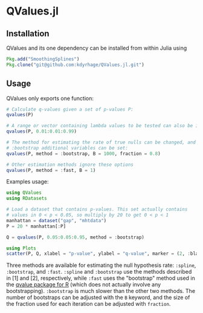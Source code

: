 # QValues.jl
## Installation
QValues and its one dependency can be installed from within Julia using
```julia
Pkg.add("SmoothingSplines")
Pkg.clone("git@github.com:kdyrhage/QValues.jl.git")
```

## Usage
QValues only exports one function:
```julia
# Calculate q-values given a set of p-values P:
qvalues(P)

# A range or vector containing lambda values to be tested can also be included:
qvalues(P, 0.01:0.01:0.99)

# The method for estimating the rate of true nulls can be changed, and for
# :bootstrap additional variables can be set:
qvalues(P, method = :bootstrap, B = 1000, fraction = 0.8)

# Other estimation methods ignore these options
qvalues(P, method = :fast, B = 1)
```

Examples usage:
```julia
using QValues
using RDatasets

# Load a dataset that contains p-values. This set actually contains
# values in 0 < p < 0.05, so multiply by 20 to get 0 < p < 1
manhattan = dataset("gap", "mhtdata")
P = 20 * manhattan[:P]

Q = qvalues(P, 0.05:0.05:0.95, method = :bootstrap)

using Plots
scatter(P, Q, xlabel = "p-value", ylabel = "q-value", marker = (2, :black))
```

Three methods are available for estimating the null hypothesis rate: ```:spline```, ```:bootstrap```, and ```:fast```. ```:spline``` and ```:bootstrap``` use the methods described in [1] and [2], respectively, while ```:fast``` uses the "bootstrap" method used in the [qvalue package for R](https://github.com/StoreyLab/qvalue/) (which does not actually involve any bootstrapping). ```:bootstrap``` is much slower than the other two methods. The number of bootstraps can be adjusted with the ```B``` keyword, and the size of the fraction used for each iteration can be adjusted with ```fraction```.
